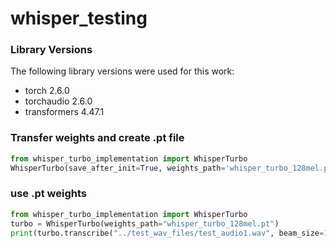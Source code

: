# whisper_testing

### Library Versions
The following library versions were used for this work:
-    torch                             2.6.0
-    torchaudio                        2.6.0
-    transformers                      4.47.1

### Transfer weights and create .pt file 
```python
from whisper_turbo_implementation import WhisperTurbo
WhisperTurbo(save_after_init=True, weights_path='whisper_turbo_128mel.pt')
```
### use .pt weights
```python
from whisper_turbo_implementation import WhisperTurbo
turbo = WhisperTurbo(weights_path="whisper_turbo_128mel.pt")
print(turbo.transcribe("../test_wav_files/test_audio1.wav", beam_size=1))
```

